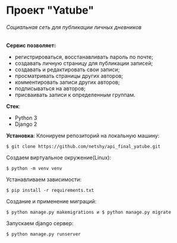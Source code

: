# Проект "Yatube"
###### Cоциальная сеть для публикации личных дневников

**Сервис позволяет:**
- регистрироваться, восстанавливать пароль по почте;
- создавать личную страницу для публикации записей;
- создавать и редактировать свои записи;
- просматривать страницы других авторов;
- комментировать записи других авторов;
- подписываться на авторов;
- присваивать записи к определенным группам.

**Cтек**:
- Python 3
- Django 2
   
**Установка**:
Клонируем репозиторий на локальную машину:

`$ git clone https://github.com/netshy/api_final_yatube.git`

Создаем виртуальное окружение(Linux):

`$ python -m venv venv`

Устанавливаем зависимости:

`$ pip install -r requirements.txt`

Создание и применение миграций:

`$ python manage.py makemigrations и $ python manage.py migrate`

Запускаем django сервер:

`$ python manage.py runserver`
